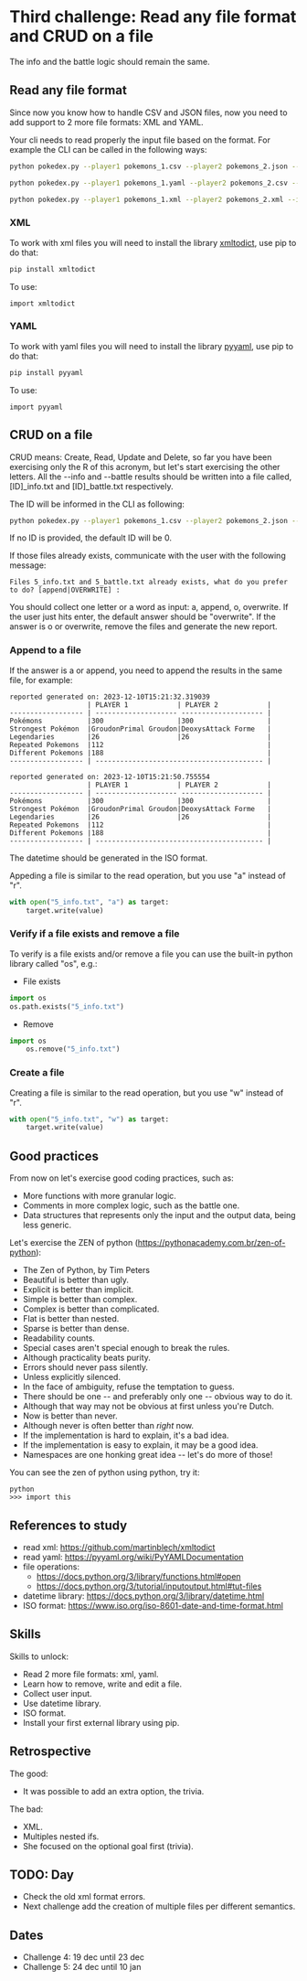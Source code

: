 # Third challenge: Read any file format and CRUD on a file

The info and the battle logic should remain the same.

## Read any file format

Since now you know how to handle CSV and JSON files, now you need to add support to 2 more file formats: XML and YAML.

Your cli needs to read properly the input file based on the format.
For example the CLI can be called in the following ways:

```sh
python pokedex.py --player1 pokemons_1.csv --player2 pokemons_2.json --info
```

```sh
python pokedex.py --player1 pokemons_1.yaml --player2 pokemons_2.csv --info
```

```sh
python pokedex.py --player1 pokemons_1.xml --player2 pokemons_2.xml --info
```

### XML

To work with xml files you will need to install the library [xmltodict](https://pypi.org/project/xmltodict/), use pip to do that:

```sh
pip install xmltodict
```

To use:
```
import xmltodict
```

### YAML

To work with yaml files you will need to install the library [pyyaml](https://pypi.org/project/PyYAML/), use pip to do that:

```sh
pip install pyyaml
```

To use:
```
import pyyaml
```

## CRUD on a file

CRUD means: Create, Read, Update and Delete, so far you have been exercising only the R of this acronym, but let's start exercising the other letters.
All the --info and --battle results should be written into a file called, [ID]_info.txt and [ID]_battle.txt respectively. 

The ID will be informed in the CLI as following:

```sh
python pokedex.py --player1 pokemons_1.csv --player2 pokemons_2.json --id 1 --info
```

If no ID is provided, the default ID will be 0.

If those files already exists, communicate with the user with the following message:

```
Files 5_info.txt and 5_battle.txt already exists, what do you prefer to do? [append|OVERWRITE] : 
```

You should collect one letter or a word as input: a, append, o, overwrite.
If the user just hits enter, the default answer should be "overwrite".
If the answer is o or overwrite, remove the files and generate the new report.

### Append to a file

If the answer is a or append, you need to append the results in the same file, for example: 

```
reported generated on: 2023-12-10T15:21:32.319039
                   | PLAYER 1            | PLAYER 2            |
------------------ | -------------------- -------------------- |
Pokémons           |300                  |300                  |
Strongest Pokémon  |GroudonPrimal Groudon|DeoxysAttack Forme   |
Legendaries        |26                   |26                   |
Repeated Pokemons  |112                                        | 
Different Pokemons |188                                        |
------------------ | ----------------------------------------- |

reported generated on: 2023-12-10T15:21:50.755554
                   | PLAYER 1            | PLAYER 2            |
------------------ | -------------------- -------------------- |
Pokémons           |300                  |300                  |
Strongest Pokémon  |GroudonPrimal Groudon|DeoxysAttack Forme   |
Legendaries        |26                   |26                   |
Repeated Pokemons  |112                                        | 
Different Pokemons |188                                        |
------------------ | ----------------------------------------- |
```

The datetime should be generated in the ISO format.

Appeding a file is similar to the read operation, but you use "a" instead of "r".

```python
with open("5_info.txt", "a") as target:
    target.write(value)
```

### Verify if a file exists and remove a file

To verify is a file exists and/or remove a file you can use the built-in python library called "os", e.g.:

- File exists
```py
import os
os.path.exists("5_info.txt")
```

- Remove
```py
import os
    os.remove("5_info.txt")
```

### Create a file

Creating a file is similar to the read operation, but you use "w" instead of "r".

```py
with open("5_info.txt", "w") as target:
    target.write(value)
```

## Good practices

From now on let's exercise good coding practices, such as:
- More functions with more granular logic.
- Comments in more complex logic, such as the battle one.
- Data structures that represents only the input and the output data, being less generic.

Let's exercise the ZEN of python (https://pythonacademy.com.br/zen-of-python):

- The Zen of Python, by Tim Peters
- Beautiful is better than ugly.
- Explicit is better than implicit.
- Simple is better than complex.
- Complex is better than complicated.
- Flat is better than nested.
- Sparse is better than dense.
- Readability counts.
- Special cases aren't special enough to break the rules.
- Although practicality beats purity.
- Errors should never pass silently.
- Unless explicitly silenced.
- In the face of ambiguity, refuse the temptation to guess.
- There should be one -- and preferably only one -- obvious way to do it.
- Although that way may not be obvious at first unless you're Dutch.
- Now is better than never.
- Although never is often better than *right* now.
- If the implementation is hard to explain, it's a bad idea.
- If the implementation is easy to explain, it may be a good idea.
- Namespaces are one honking great idea -- let's do more of those!

You can see the zen of python using python, try it:

```
python
>>> import this
```

## References to study
- read xml: https://github.com/martinblech/xmltodict
- read yaml: https://pyyaml.org/wiki/PyYAMLDocumentation
- file operations:
    - https://docs.python.org/3/library/functions.html#open
    - https://docs.python.org/3/tutorial/inputoutput.html#tut-files
- datetime library: https://docs.python.org/3/library/datetime.html
- ISO format: https://www.iso.org/iso-8601-date-and-time-format.html

## Skills

Skills to unlock:
- Read 2 more file formats: xml, yaml.
- Learn how to remove, write and edit a file.
- Collect user input.
- Use datetime library.
- ISO format.
- Install your first external library using pip.

## Retrospective

The good:
- It was possible to add an extra option, the trivia.

The bad:
- XML.
- Multiples nested ifs.
- She focused on the optional goal first (trivia).

## TODO: Day
- Check the old xml format errors.
- Next challenge add the creation of multiple files per different semantics.

## Dates
- Challenge 4: 19 dec until 23 dec
- Challenge 5: 24 dec until 10 jan
